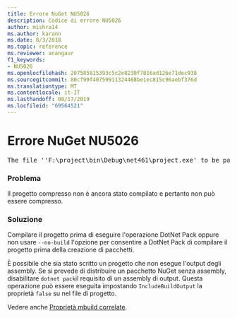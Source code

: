 ```yaml
---
title: Errore NuGet NU5026
description: Codice di errore NU5026
author: mishra14
ms.author: karann
ms.date: 8/3/2018
ms.topic: reference
ms.reviewer: anangaur
f1_keywords:
- NU5026
ms.openlocfilehash: 207585815393c5c2e8230f7816ad126e71dec938
ms.sourcegitcommit: 80cf99f40759911324468be1ec815c96aebf376d
ms.translationtype: MT
ms.contentlocale: it-IT
ms.lasthandoff: 08/17/2019
ms.locfileid: "69564521"
---
```

# <a name="nuget-error-nu5026"></a>Errore NuGet NU5026
<pre>The file ''F:\project\bin\Debug\net461\project.exe' to be packed was not found on disk.</pre>

### <a name="issue"></a>Problema

Il progetto compresso non è ancora stato compilato e pertanto non può essere compresso.


### <a name="solution"></a>Soluzione

Compilare il progetto prima di eseguire l'operazione DotNet Pack oppure non usare `--no-build` l'opzione per consentire a DotNet Pack di compilare il progetto prima della creazione di pacchetti.

È possibile che sia stato scritto un progetto che non esegue l'output degli assembly. Se si prevede di distribuire un pacchetto NuGet senza assembly, disabilitare `dotnet pack`il requisito di un assembly di output. Questa operazione può essere eseguita impostando `IncludeBuildOutput` la proprietà `false` su nel file di progetto.

Vedere anche [Proprietà mbuild correlate](../msbuild-targets.md#output-assemblies).

